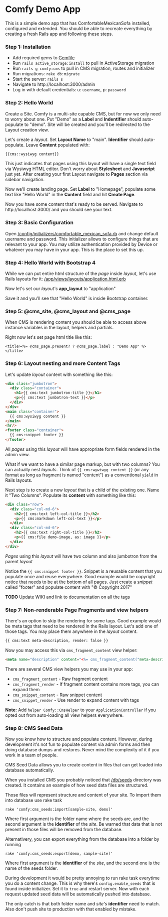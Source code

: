 # Comfy Demo App

This is a simple demo app that has ComfortableMexicanSofa installed, configured
and extended. You should be able to recreate everything by creating a fresh
Rails app and following these steps.

### Step 1: Installation

* Add required gems to [Gemfile](https://github.com/comfy/comfy-demo/blob/master/Gemfile#L59)
* Run `rails active_storage:install` to pull in ActiveStorage migration
* Run `rails g comfy:cms` to pull in CMS migration, routes and initializer
* Run migrations: `rake db:migrate`
* Start the server: `rails s`
* Navigate to http://localhost:3000/admin
* Log in with default credentials: u: `username`, p: `password`

### Step 2: Hello World

Create a Site. Comfy is a multi-site capable CMS, but for now we only need to
worry about one. Put "Demo" as a **Label** and **Indentifier** should
auto-populate to "demo". Site will be created and you'll be redirected to
the Layout creation view.

Let's create a *layout*. Set **Layout Name** to "main". **Identifier** should
auto-populate. Leave **Content** populated with:

```html
{{cms::wysiwyg content}}
```

This just indicates that pages using this layout will have a single text field
via Wysiwyg HTML editor. Don't worry about **Stylesheet** and **Javascript**
just yet. After creating your first Layout navigate to **Pages** section via
sidebar navigation.

Now we'll create landing page. Set **Label** to "Homepage", populate some text
like "Hello World" in the **Content** field and hit **Create Page**.

Now you have some content that's ready to be served. Navigate to
http://localhost:3000/ and you should see your text.

### Step 3: Basic Configuration

Open [/config/initializers/comfortable_mexican_sofa.rb](/config/initializers/comfortable_mexican_sofa.rb)
and change default username and password. This initializer allows to configure
things that are relevant to your app. You may utilize authentication provided by
Device or whatever you may have in your app. This is the place to set this up.

### Step 4: Hello World with Bootstrap 4

While we can put entire html structure of the *page* inside *layout*, let's use
Rails layouts for it: [/app/views/layouts/application.html.erb](/app/views/layouts/application.html.erb)

Now let's set our *layout's* **app_layout** to "application"

Save it and you'll see that "Hello World" is inside Bootstrap container.

### Step 5: @cms_site, @cms_layout and @cms_page

When CMS is rendering content you should be able to access above instance
variables in the layout, helpers and partials.

Right now let's set page html title like this:

```erb
<title><%= @cms_page.present? ? @cms_page.label : "Demo App" %></title>
```

### Step 6: Layout nesting and more Content Tags

Let's update *layout* content with something like this:

```html
<div class="jumbotron">
  <div class="container">
    <h1>{{ cms:text jumbotron-title }}</h1>
    <p>{{ cms:text jumbotron-text }}</p>
  </div>
</div>
<main class="container">
  {{ cms:wysiwyg content }}
</main>
<hr/>
<footer class="container">
  {{ cms:snippet footer }}
</footer>
```

All *pages* using this *layout* will have appropriate form fields rendered in
the admin view.

What if we want to have a similar page markup, but with two columns? You can
actually nest *layouts*. Think of `{{ cms:wywiwyg content }}` (or any format as
long as fragment is named "content") as a conventional `yield` in Rails layouts.

Next step is to create a new *layout* that is a child of the existing one. Name
it "Two Columns". Populate its **content** with something like this:

```html
<div class="row">
  <div class="col-md-6">
    <h2>{{ cms:text left-col-title }}</h2>
    <p>{{ cms:markdown left-col-text }}</p>
  </div>
  <div class="col-md-6">
    <h2>{{ cms:text right-col-title }}</h2>
    <p>{{ cms:file demo-image, as: image }}</p>
  </div>
</div>

```

*Pages* using this *layout* will have two column and also jumbotron from the
parent *layout*

Notice the `{{ cms:snippet footer }}`. Snippet is a reusable content that you
populate once and reuse everywhere. Good example would be copyright notice that
needs to be at the bottom of all pages. Just create a *snippet* called "footer"
and populate content with "&copy; Copyright 2017"

**TODO** Update WIKI and link to documentation on all the tags

### Step 7: Non-renderable Page Fragments and view helpers

There's an option to skip the rendering for some tags. Good example would be
meta tags that need to be rendered in the Rails layout. Let's add one of those
tags. You may place them anywhere in the *layout* content.

```html
{{ cms:text meta-description, render: false }}
```

Now you may access this via `cms_fragment_content` view helper:

```html
<meta name="description" content="<%= cms_fragment_content("meta-description") %>">
```

There are several CMS view helpers you may use in your app:

* `cms_fragment_content` - Raw fragment content
* `cms_fragment_render` - If fragment content contains more tags, you can expand them
* `cms_snippet_content` - Raw snippet content
* `cms_snippet_render` - Use render to expand content with tags

**Note:** Add `helper Comfy::CmsHelper` to your `ApplicationController` if you
opted out from auto-loading all view helpers everywhere.

### Step 8: CMS Seed Data

Now you know how to structure and populate content. However, during development
it's not fun to populate content via admin forms and then doing database dumps and
restores. Never mind the complexity of it if you work in a team of people.

CMS Seed Data allows you to create content in files that can get loaded into
database automatically.

When you installed CMS you probably noticed that [/db/seeds](/db/cms_seeds)
directory was created. It contains an example of how seed data files are structured.

Those files will represent structure and content of your site. To import them into
database use rake task

```
rake 'comfy:cms_seeds:import[sample-site, demo]'
```

Where first argument is the folder name where the seeds are, and the second
argument is the **identifier** of the *site*. Be warned that data that is not
present in those files will be removed from the database.

Alternativery, you can export everything from the database into a folder by
running

```
rake 'comfy:cms_seeds:export[demo, sample-site]'
```

Where first argument is the **identifier** of the *site*, and the second one is
the name of the seeds folder.

During development it would be pretty annoying to run rake task everytime you
do a content change. This is why there's `config.enable_seeds` that is found
inside initializer. Set it to `true` and restart server. Now with each request
updated seed data will be automatically pushed into database.

The only catch is that both folder name and *site's* **identifier** need to match.
Also don't push site to production with that enabled by mistake.

